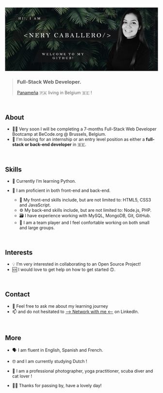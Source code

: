 <img src="https://github.com/NeryCaballero/NeryCaballero/blob/main/welcome.png" >

> ### Full-Stack Web Developer.
> [Panameña](https://www.google.com/search?q=panama&oq=panama&aqs=chrome..69i57j46i39j46l2j69i60l3.1360j0j9&sourceid=chrome&ie=UTF-8) 🇵🇦   living in Belgium 🇧🇪  !
<br>

## About

-  👩🏻‍  Very soon I will be completing a 7-months Full-Stack Web Developer Bootcamp at BeCode.org @ Brussels, Belgium.
-  🔭   I'm looking for an internship or an entry level position as either a **full-stack or back-end developer** in 🇧🇪.
<br> 

## Skills

-  🐍  Currently I’m learning Python.

-  👾  I am proficient in both front-end and back-end. 
   - 🎨  My front-end skills include, but are not limited to: HTML5, CSS3 and JavaScript.
   - ⚙️  My back-end skills include, but are not limited to: Node.js, PHP.
   - 🗃  I have experience working with MySQL, MongoDB, Git, GitHub.
   - 👯‍ I am a team player and I feel confortable working on both small and large groups.
<br>

## Interests

- 💡  I’m very interested in collaborating to an Open Source Project!
- 🆘  I would love to get help on how to get started 🙃.
<br>

## Contact

- 💬  Feel free to ask me about my learning journey 
- 📫  and do not hesitated to [--> Network with me <--](https://www.linkedin.com/in/nerycaballero24/) on LinkedIn. 
<br>

## More

- 🗣  I am fluent in English, Spanish and French.
- 🤓  and I am currently studying Dutch !
- 📸  I am a professional photographer, yoga practitioner, scuba diver and cat lover !

- 🙏🏼  Thanks for passing by, have a lovely day!
